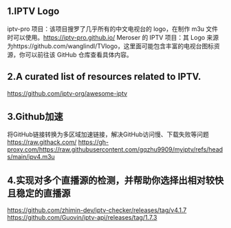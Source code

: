 ## 1.IPTV Logo 
iptv-pro 项目：该项目搜罗了几乎所有的中文电视台的 logo，在制作 m3u 文件时可以使用。https://iptv-pro.github.io/
Meroser 的 IPTV 项目：其 Logo 来源为https://github.com/wanglindl/TVlogo，这里面可能包含丰富的电视台图标资源，你可以前往该 GitHub 仓库查看具体内容。

## 2.A curated list of resources related to IPTV.
https://github.com/iptv-org/awesome-iptv

## 3.Github加速
将GitHub链接转换为多区域加速链接，解决GitHub访问慢、下载失败等问题
https://raw.githack.com/
https://gh-proxy.com/https://raw.githubusercontent.com/gqzhu9909/myiptv/refs/heads/main/ipv4.m3u

## 4.实现对多个直播源的检测，并帮助你选择出相对较快且稳定的直播源
https://github.com/zhimin-dev/iptv-checker/releases/tag/v4.1.7
https://github.com/Guovin/iptv-api/releases/tag/1.7.3
